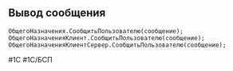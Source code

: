 
## Вывод сообщения

```bsl
ОбщегоНазначения.СообщитьПользователю(сообщение);
ОбщегоНазначенияКлиент.СообщитьПользователю(сообщение);
ОбщегоНазначенияКлиентСервер.СообщитьПользователю(сообщение);
```


#1С #1С/БСП